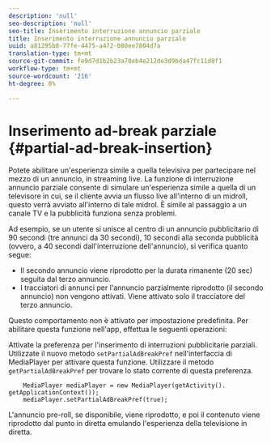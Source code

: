 ```yaml
---
description: 'null'
seo-description: 'null'
seo-title: Inserimento interruzione annuncio parziale
title: Inserimento interruzione annuncio parziale
uuid: a81295b8-77fe-4475-a472-080ee7804d7a
translation-type: tm+mt
source-git-commit: fe9d7d1b2b23a70eb4e212de3d9bda47fc11d8f1
workflow-type: tm+mt
source-wordcount: '216'
ht-degree: 0%

---
```



# Inserimento ad-break parziale {#partial-ad-break-insertion}

Potete abilitare un&#39;esperienza simile a quella televisiva per partecipare nel mezzo di un annuncio, in streaming live. La funzione di interruzione annuncio parziale consente di simulare un&#39;esperienza simile a quella di un televisore in cui, se il cliente avvia un flusso live all&#39;interno di un midroll, questo verrà avviato all&#39;interno di tale midrol. È simile al passaggio a un canale TV e la pubblicità funziona senza problemi.

Ad esempio, se un utente si unisce al centro di un annuncio pubblicitario di 90 secondi (tre annunci da 30 secondi), 10 secondi alla seconda pubblicità (ovvero, a 40 secondi dall&#39;interruzione dell&#39;annuncio), si verifica quanto segue:

* Il secondo annuncio viene riprodotto per la durata rimanente (20 sec) seguita dal terzo annuncio.
* I tracciatori di annunci per l&#39;annuncio parzialmente riprodotto (il secondo annuncio) non vengono attivati. Viene attivato solo il tracciatore del terzo annuncio.

Questo comportamento non è attivato per impostazione predefinita. Per abilitare questa funzione nell&#39;app, effettua le seguenti operazioni:

Attivate la preferenza per l&#39;inserimento di interruzioni pubblicitarie parziali. Utilizzate il nuovo metodo `setPartialAdBreakPref` nell&#39;interfaccia di MediaPlayer per attivare questa funzione. Utilizzare il metodo `getPartialAdBreakPref` per trovare lo stato corrente di questa preferenza.

```
    MediaPlayer mediaPlayer = new MediaPlayer(getActivity(). getApplicationContext()); 
    mediaPlayer.setPartialAdBreakPref(true);
```

L&#39;annuncio pre-roll, se disponibile, viene riprodotto, e poi il contenuto viene riprodotto dal punto in diretta emulando l&#39;esperienza della televisione in diretta.
